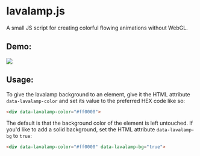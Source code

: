 # lavalamp.js
A small JS script for creating colorful flowing animations without WebGL.

## Demo:
![](https://github.com/albiDmtr/lavalamp.js/raw/main/demo/demo.gif)

## Usage:
To give the lavalamp background to an element, give it the HTML attribute `data-lavalamp-color` and set its value to the preferred HEX code like so:
```html
<div data-lavalamp-color="#ff0000">
```
The default is that the background color of the element is left untouched. If you'd like to add a solid background, set the HTML attribute `data-lavalamp-bg` to `true`:
```html
<div data-lavalamp-color="#ff0000" data-lavalamp-bg="true">
```